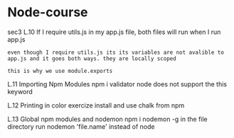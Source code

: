 # Node-course

sec3 L.10
    If I require utils.js in my app.js file, both files will run when I run app.js

    even though I require utils.js its its variables are not avalible to app.js and it goes both ways. they are locally scoped

    this is why we use module.exports

L.11 Importing Npm Modules
    npm i validator
    node does not support the this keyword

L.12 Printing in color exercize
    install and use chalk from npm

L.13 Global npm modules and nodemon
    npm i nodemon -g
    in the file directory run nodemon 'file.name'  instead of node

